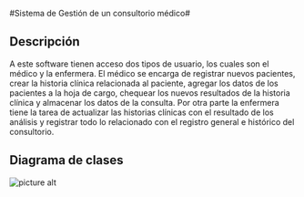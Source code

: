 #Sistema de Gestión de un consultorio médico#

## Descripción ##

A este software tienen acceso dos tipos de usuario, los cuales son el médico y la enfermera. 
El médico se encarga de registrar nuevos pacientes, crear la historia clínica relacionada al paciente, 
agregar los datos de los pacientes a la hoja de cargo, chequear los nuevos resultados de la historia 
clínica y almacenar los datos de la consulta. Por otra parte la enfermera tiene la tarea de actualizar 
las historias clínicas con el resultado de los análisis y registrar todo lo relacionado con el registro 
general e histórico del consultorio.

## Diagrama de clases ##

![picture alt](https://imgur.com/XhcrENe )
